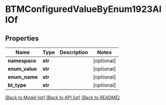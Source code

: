 # BTMConfiguredValueByEnum1923AllOf

## Properties
Name | Type | Description | Notes
------------ | ------------- | ------------- | -------------
**namespace** | **str** |  | [optional] 
**enum_value** | **str** |  | [optional] 
**enum_name** | **str** |  | [optional] 
**bt_type** | **str** |  | [optional] 

[[Back to Model list]](../README.md#documentation-for-models) [[Back to API list]](../README.md#documentation-for-api-endpoints) [[Back to README]](../README.md)


